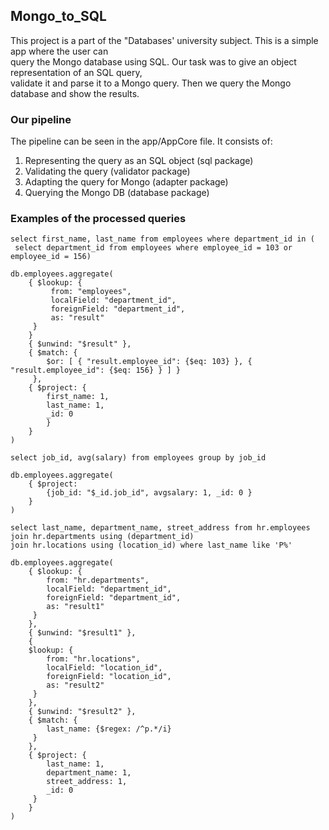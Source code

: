 ## Mongo_to_SQL
This project is a part of the "Databases' university subject. This is a simple app where the user can \
query the Mongo database using SQL. Our task was to give an object  representation of an SQL query, \
validate it and parse it to a Mongo query. Then we query the Mongo database and show the results.

### Our pipeline

The pipeline can be seen in the app/AppCore file. It consists of: 
1. Representing the query as an SQL object (sql package) 
2. Validating the query (validator package) 
3. Adapting the query for Mongo (adapter package) 
4. Querying the Mongo DB (database package)

### Examples of the processed queries
```
select first_name, last_name from employees where department_id in (
 select department_id from employees where employee_id = 103 or employee_id = 156)

db.employees.aggregate( 
    { $lookup: {
	     from: "employees", 
	     localField: "department_id", 
	     foreignField: "department_id", 
	     as: "result" 
     }
    }
    { $unwind: "$result" }, 
    { $match: { 
        $or: [ { "result.employee_id": {$eq: 103} }, { "result.employee_id": {$eq: 156} } ] } 
     }, 
    { $project: {
        first_name: 1, 
        last_name: 1, 
        _id: 0 
        } 
    }
)
```
```
select job_id, avg(salary) from employees group by job_id

db.employees.aggregate(
    { $project: 
        {job_id: "$_id.job_id", avgsalary: 1, _id: 0 } 
    }
)
```
```
select last_name, department_name, street_address from hr.employees join hr.departments using (department_id)
join hr.locations using (location_id) where last_name like 'P%'

db.employees.aggregate( 
    { $lookup: {
        from: "hr.departments",
        localField: "department_id",
        foreignField: "department_id",
        as: "result1"
     }
    },
    { $unwind: "$result1" }, 
    {
    $lookup: {
        from: "hr.locations",
        localField: "location_id",
        foreignField: "location_id",
        as: "result2"
     }
    },
    { $unwind: "$result2" }, 
    { $match: { 
        last_name: {$regex: /^p.*/i} 
     } 
    }, 
    { $project: {
        last_name: 1, 
        department_name: 1, 
        street_address: 1, 
        _id: 0 
     } 
    }
)
```
